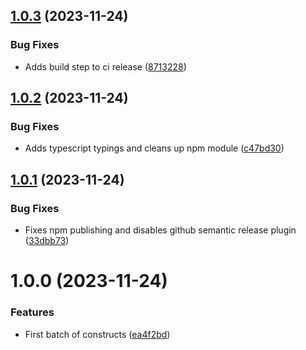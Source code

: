 ## [1.0.3](https://github.com/ckimrie/aws-cdk-constructs/compare/v1.0.2...v1.0.3) (2023-11-24)


### Bug Fixes

* Adds build step to ci release ([8713228](https://github.com/ckimrie/aws-cdk-constructs/commit/8713228edbf89bb20e4783b86c85d57e52d4a493))

## [1.0.2](https://github.com/ckimrie/aws-cdk-constructs/compare/v1.0.1...v1.0.2) (2023-11-24)


### Bug Fixes

* Adds typescript typings and cleans up npm module ([c47bd30](https://github.com/ckimrie/aws-cdk-constructs/commit/c47bd30a0da35a518f235acb7141d95b4550d36d))

## [1.0.1](https://github.com/ckimrie/aws-cdk-constructs/compare/v1.0.0...v1.0.1) (2023-11-24)


### Bug Fixes

* Fixes npm publishing and disables github semantic release plugin ([33dbb73](https://github.com/ckimrie/aws-cdk-constructs/commit/33dbb734916897b497ef69aab71b8fa0bb9928b8))

# 1.0.0 (2023-11-24)


### Features

* First batch of constructs ([ea4f2bd](https://github.com/ckimrie/aws-cdk-constructs/commit/ea4f2bd8fe7eaac721639f7871389043109eac60))
